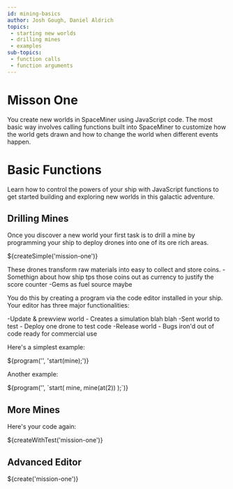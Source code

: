 ```yaml
---
id: mining-basics
author: Josh Gough, Daniel Aldrich
topics:
 - starting new worlds
 - drilling mines
 - examples
sub-topics:
 - function calls
 - function arguments
---
```


# Misson One

You create new worlds in SpaceMiner using JavaScript code. The most basic way involves calling functions built into SpaceMiner to customize how the world gets drawn and how to change the world when different events happen.

# Basic Functions

Learn how to control the powers of your ship with JavaScript functions to get started building and exploring new worlds in this galactic adventure.

## Drilling Mines

Once you discover a new world your first task is to drill a mine by programming your ship to deploy drones into one of its ore rich areas.

${createSimple('mission-one')}

These drones transform raw materials into easy to collect and store coins. 
 -Somethign about how ship tps those coins out as currency to justify the score counter
-Gems as fuel source maybe

You do this by creating a program via the code editor installed in your ship. Your editor has three major functionalities: 

-Update & prewview world
	- Creates a simulation blah blah
-Sent world to test
	- Deploy one drone to test code
-Release world
	- Bugs iron'd out of code ready for commercial use 



Here's a simplest example:

${program('', 'start(mine);')}

Another example:

${program('', \`start(
    mine,
    mine(at(2))
);\`)}

## More Mines

Here's your code again:

${createWithTest('mission-one')}


## Advanced Editor

${create('mission-one')}